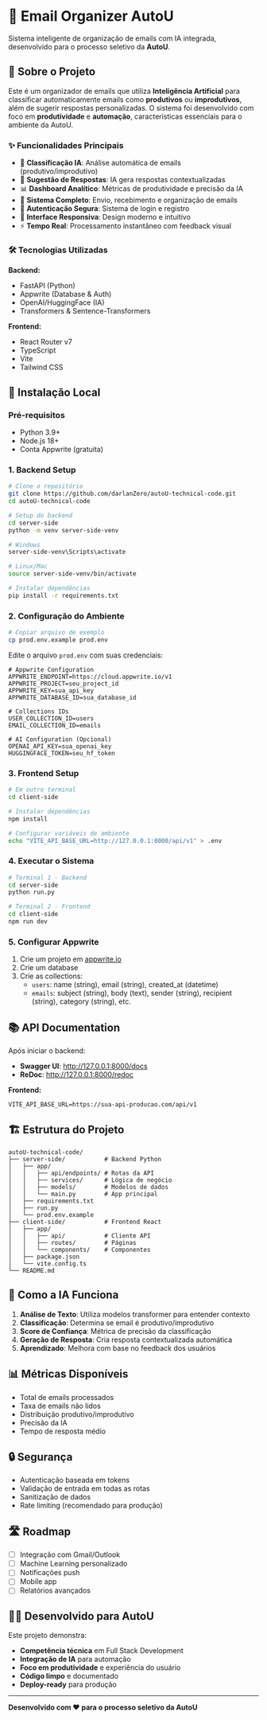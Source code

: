 # 📧 Email Organizer AutoU

Sistema inteligente de organização de emails com IA integrada, desenvolvido para o processo seletivo da **AutoU**.

## 🎯 Sobre o Projeto

Este é um organizador de emails que utiliza **Inteligência Artificial** para classificar automaticamente emails como **produtivos** ou **improdutivos**, além de sugerir respostas personalizadas. O sistema foi desenvolvido com foco em **produtividade** e **automação**, características essenciais para o ambiente da AutoU.

### ✨ Funcionalidades Principais

- 🤖 **Classificação IA**: Análise automática de emails (produtivo/improdutivo)
- 💬 **Sugestão de Respostas**: IA gera respostas contextualizadas
- 📊 **Dashboard Analítico**: Métricas de produtividade e precisão da IA
- 📧 **Sistema Completo**: Envio, recebimento e organização de emails
- 🔐 **Autenticação Segura**: Sistema de login e registro
- 📱 **Interface Responsiva**: Design moderno e intuitivo
- ⚡ **Tempo Real**: Processamento instantâneo com feedback visual

### 🛠 Tecnologias Utilizadas

**Backend:**
- FastAPI (Python)
- Appwrite (Database & Auth)
- OpenAI/HuggingFace (IA)
- Transformers & Sentence-Transformers

**Frontend:**
- React Router v7
- TypeScript
- Vite
- Tailwind CSS

## 🚀 Instalação Local

### Pré-requisitos
- Python 3.9+
- Node.js 18+
- Conta Appwrite (gratuita)

### 1. Backend Setup

```bash
# Clone o repositório
git clone https://github.com/darlanZero/autoU-technical-code.git
cd autoU-technical-code

# Setup do backend
cd server-side
python -m venv server-side-venv

# Windows
server-side-venv\Scripts\activate

# Linux/Mac
source server-side-venv/bin/activate

# Instalar dependências
pip install -r requirements.txt
```

### 2. Configuração do Ambiente

```bash
# Copiar arquivo de exemplo
cp prod.env.example prod.env
```

Edite o arquivo `prod.env` com suas credenciais:

```env
# Appwrite Configuration
APPWRITE_ENDPOINT=https://cloud.appwrite.io/v1
APPWRITE_PROJECT=seu_project_id
APPWRITE_KEY=sua_api_key
APPWRITE_DATABASE_ID=sua_database_id

# Collections IDs
USER_COLLECTION_ID=users
EMAIL_COLLECTION_ID=emails

# AI Configuration (Opcional)
OPENAI_API_KEY=sua_openai_key
HUGGINGFACE_TOKEN=seu_hf_token
```

### 3. Frontend Setup

```bash
# Em outro terminal
cd client-side

# Instalar dependências
npm install

# Configurar variáveis de ambiente
echo "VITE_API_BASE_URL=http://127.0.0.1:8000/api/v1" > .env
```

### 4. Executar o Sistema

```bash
# Terminal 1 - Backend
cd server-side
python run.py

# Terminal 2 - Frontend  
cd client-side
npm run dev
```

### 5. Configurar Appwrite

1. Crie um projeto em [appwrite.io](https://appwrite.io)
2. Crie um database
3. Crie as collections:
   - `users`: name (string), email (string), created_at (datetime)
   - `emails`: subject (string), body (text), sender (string), recipient (string), category (string), etc.

## 📚 API Documentation

Após iniciar o backend:
- **Swagger UI**: http://127.0.0.1:8000/docs
- **ReDoc**: http://127.0.0.1:8000/redoc

**Frontend:**
```env
VITE_API_BASE_URL=https://sua-api-producao.com/api/v1
```

## 🏗 Estrutura do Projeto

```
autoU-technical-code/
├── server-side/           # Backend Python
│   ├── app/
│   │   ├── api/endpoints/ # Rotas da API
│   │   ├── services/      # Lógica de negócio
│   │   ├── models/        # Modelos de dados
│   │   └── main.py        # App principal
│   ├── requirements.txt
│   ├── run.py
│   └── prod.env.example
├── client-side/           # Frontend React
│   ├── app/
│   │   ├── api/           # Cliente API
│   │   ├── routes/        # Páginas
│   │   └── components/    # Componentes
│   ├── package.json
│   └── vite.config.ts
└── README.md
```

## 🤖 Como a IA Funciona

1. **Análise de Texto**: Utiliza modelos transformer para entender contexto
2. **Classificação**: Determina se email é produtivo/improdutivo
3. **Score de Confiança**: Métrica de precisão da classificação
4. **Geração de Resposta**: Cria resposta contextualizada automática
5. **Aprendizado**: Melhora com base no feedback dos usuários

## 📊 Métricas Disponíveis

- Total de emails processados
- Taxa de emails não lidos
- Distribuição produtivo/improdutivo  
- Precisão da IA
- Tempo de resposta médio

## 🔒 Segurança

- Autenticação baseada em tokens
- Validação de entrada em todas as rotas
- Sanitização de dados
- Rate limiting (recomendado para produção)

## 🛣 Roadmap

- [ ] Integração com Gmail/Outlook
- [ ] Machine Learning personalizado
- [ ] Notificações push
- [ ] Mobile app
- [ ] Relatórios avançados

## 👨‍💻 Desenvolvido para AutoU

Este projeto demonstra:
- **Competência técnica** em Full Stack Development
- **Integração de IA** para automação
- **Foco em produtividade** e experiência do usuário
- **Código limpo** e documentado
- **Deploy-ready** para produção

---

**Desenvolvido com ❤️ para o processo seletivo da AutoU**